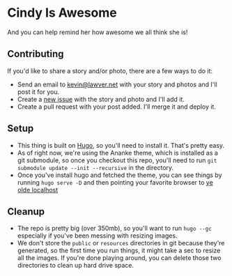 # Cindy Is Awesome

And you can help remind her how awesome we all think she is!

## Contributing

If you'd like to share a story and/or photo, there are a few ways to do it:

* Send an email to kevin@lawver.net with your story and photos and I'll post it for you.
* Create a [new issue](https://github.com/kplawver/cindy_is_awesome/issues/new) with the story and photo and I'll add it.
* Create a pull request with your post added. I'll merge it and deploy it.

## Setup

* This thing is built on [Hugo](https://gohugo.io), so you'll need to install it. That's pretty easy.
* As of right now, we're using the Ananke theme, which is installed as a git submodule, so once you checkout this repo, you'll need to run `git submodule update --init --recursive` in the directory.
* Once you've install hugo and fetched the theme, you can see things by running `hugo serve -D` and then pointing your favorite browser to [ye olde localhost](http://localhost:1313)

## Cleanup

* The repo is pretty big (over 350mb), so you'll want to run `hugo --gc` especially if you've been messing with resizing images.
* We don't store the `public` or `resources` directories in git because they're generated, so the first time you run things, it might take a sec to resize all the images.  If you're done playing around, you can delete those two directories to clean up hard drive space.
